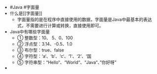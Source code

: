 - #Java #字面量
- 什么是[[字面量]]
	- 字面量指的是在程序中直接使用的数据，字面量是Java中最基本的表达式，不需要进行计算或转换，直接使用即可。
- Java中有哪些字面量
	- ① 整数型：10、 5、0、100
	- ② 浮点型：3.14、-0.5、1.0
	- ③ 布尔型：true、false
	- ④ 字符型：‘a‘、‘b’、‘c‘、‘1‘、‘2’、‘国
	- ⑤ 字符串型：“Hello“、“World“、“Java“、”你好呀”
-